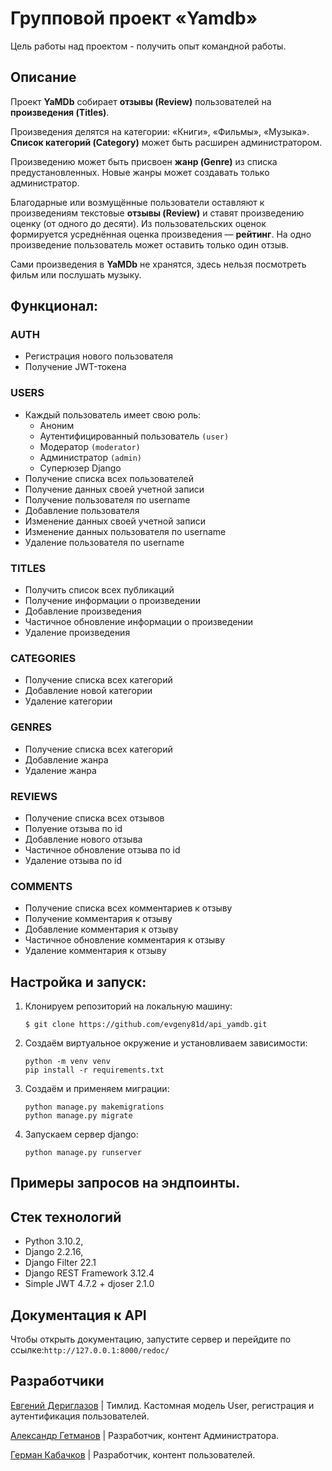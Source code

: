 # Групповой проект «Yamdb»

Цель работы над проектом - получить опыт командной работы.

## Описание

Проект **YaMDb** собирает **отзывы (Review)** пользователей на **произведения 
(Titles)**. 

Произведения делятся на категории: «Книги», «Фильмы», «Музыка». 
**Список категорий (Category)** может быть расширен администратором.

Произведению может быть присвоен **жанр (Genre)** из списка предустановленных.
Новые жанры может создавать только администратор.

Благодарные или возмущённые пользователи оставляют к произведениям текстовые
**отзывы (Review)** и ставят произведению оценку (от одного до десяти).
Из пользовательских оценок формируется усреднённая оценка произведения — 
**рейтинг**.
На одно произведение пользователь может оставить только один отзыв.

Сами произведения в **YaMDb** не хранятся, здесь нельзя посмотреть фильм или 
послушать музыку.

## Функционал:

### AUTH

- Регистрация нового пользователя
- Получение JWT-токена

### USERS
- Каждый пользователь имеет свою роль:
   - Аноним 
   - Аутентифицированный пользователь `(user)`
   - Модератор `(moderator) `
   - Администратор `(admin)`
   - Суперюзер Django
- Получение списка всех пользователей
- Получение данных своей учетной записи
- Получение пользователя по username
- Добавление пользователя
- Изменение данных своей учетной записи
- Изменение данных пользователя по username
- Удаление пользователя по username

### TITLES
- Получить список всех публикаций
- Получение информации о произведении
- Добавление произведения
- Частичное обновление информации о произведении
- Удаление произведения

### CATEGORIES
- Получение списка всех категорий
- Добавление новой категории
- Удаление категории

### GENRES
- Получение списка всех категорий
- Добавление жанра
- Удаление жанра

### REVIEWS
- Получение списка всех отзывов
- Полуение отзыва по id
- Добавление нового отзыва
- Частичное обновление отзыва по id
- Удаление отзыва по id

### COMMENTS
- Получение списка всех комментариев к отзыву
- Получение комментария к отзыву
- Добавление комментария к отзыву
- Частичное обновление комментария к отзыву
- Удаление комментария к отзыву



## Настройка и запуск:
1. Клонируем репозиторий на локальную машину:
   ```
   $ git clone https://github.com/evgeny81d/api_yamdb.git
   ```
   
2. Создаём виртуальное окружение и установливаем зависимости:
   ```
   python -m venv venv
   pip install -r requirements.txt
   ```
3. Создаём и применяем миграции:
   ```
   python manage.py makemigrations
   python manage.py migrate
   ```
   
4. Запускаем сервер django:
   ```
   python manage.py runserver
   ```
## Примеры запросов на эндпоинты.


## Стек технологий
- Python 3.10.2, 
- Django 2.2.16,
- Django Filter 22.1
- Django REST Framework 3.12.4
- Simple JWT 4.7.2 + djoser 2.1.0


## Документация к API
Чтобы открыть документацию, запустите сервер и 
перейдите по ссылке:`http://127.0.0.1:8000/redoc/`

## Разработчики
[Евгений Дериглазов](https://github.com/evgeny81d) |
Тимлид. Кастомная модель User, регистрация и аутентификация пользователей.

[Александр Гетманов](https://github.com/SelfGenius) | Разработчик, контент Администратора.

[Герман Кабачков](https://github.com/tinkofoxil) | Разработчик, контент пользователей.